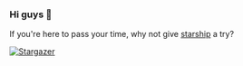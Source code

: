 ### Hi guys 👋

If you're here to pass your time, why not give [starship](https://github.com/aeneasr/stargazer) a try?

[![Stargazer](https://raw.githubusercontent.com/arekkas/stargazer/master/stargazer.png)](http://aeneasr.github.io/stargazer/app/)
